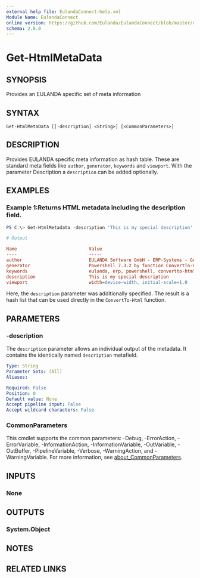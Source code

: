 ```yaml
---
external help file: EulandaConnect-help.xml
Module Name: EulandaConnect
online version: https://github.com/Eulanda/EulandaConnect/blob/master/docs/Get-HtmlMetaData.md
schema: 2.0.0
---
```


# Get-HtmlMetaData

## SYNOPSIS
Provides an EULANDA specific set of meta information

## SYNTAX

```
Get-HtmlMetaData [[-description] <String>] [<CommonParameters>]
```

## DESCRIPTION
Provides EULANDA specific meta information as hash table. These are standard meta fields like `author`, `generator`, `keywords` and `viewport`. With the parameter Description a `description` can be added optionally.

## EXAMPLES

### Example 1:Returns HTML metadata including the description field.
```powershell
PS C:\> Get-HtmlMetadata -description 'This is my special description'
```

```ini
# Output

Name                           Value
----                           -----
author                         EULANDA Software GmbH - ERP-Systems - Germany
generator                      Powershell 7.3.2 by function ConvertTo-Html
keywords                       eulanda, erp, powershell, convertto-html, html
description                    This is my special description
viewport                       width=device-width, initial-scale=1.0
```

Here, the `description` parameter was additionally specified. The result is a hash list that can be used directly in the `ConvertTo-Html` function.

## PARAMETERS

### -description
The `description` parameter allows an individual output of the metadata. It contains the identically named `description` metafield.

```yaml
Type: String
Parameter Sets: (All)
Aliases:

Required: False
Position: 0
Default value: None
Accept pipeline input: False
Accept wildcard characters: False
```

### CommonParameters
This cmdlet supports the common parameters: -Debug, -ErrorAction, -ErrorVariable, -InformationAction, -InformationVariable, -OutVariable, -OutBuffer, -PipelineVariable, -Verbose, -WarningAction, and -WarningVariable. For more information, see [about_CommonParameters](http://go.microsoft.com/fwlink/?LinkID=113216).

## INPUTS

### None

## OUTPUTS

### System.Object
## NOTES

## RELATED LINKS
